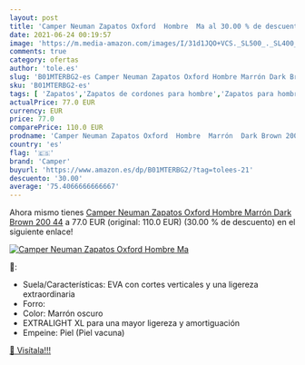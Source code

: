 ```yaml
---
layout: post
title: 'Camper Neuman Zapatos Oxford  Hombre  Ma al 30.00 % de descuento'
date: 2021-06-24 00:19:57
image: 'https://m.media-amazon.com/images/I/31d1JQO+VCS._SL500_._SL400_.jpg'
comments: true
category: ofertas
author: 'tole.es'
slug: 'B01MTERBG2-es Camper Neuman Zapatos Oxford Hombre Marrón Dark Brown 200 44'
sku: 'B01MTERBG2-es'
tags: [ 'Zapatos','Zapatos de cordones para hombre','Zapatos para hombre','Zapatos y complementos','camper','zapatos', ]
actualPrice: 77.0 EUR
currency: EUR
price: 77.0
comparePrice: 110.0 EUR
prodname: 'Camper Neuman Zapatos Oxford  Hombre  Marrón  Dark Brown 200   44'
country: 'es'
flag: '🇪🇸'
brand: 'Camper'
buyurl: 'https://www.amazon.es/dp/B01MTERBG2/?tag=tolees-21'
descuento: '30.00'
average: '75.4066666666667'
---
```


Ahora mismo tienes [Camper Neuman Zapatos Oxford  Hombre  Marrón  Dark Brown 200   44](https://www.amazon.es/dp/B01MTERBG2/?tag=tolees-21) a 77.0 EUR (original: 110.0 EUR) (30.00 %  de descuento) en el siguiente enlace!

[![Camper Neuman Zapatos Oxford  Hombre  Ma](https://m.media-amazon.com/images/I/31d1JQO+VCS._SL500_._SL400_.jpg)](https://www.amazon.es/dp/B01MTERBG2/?tag=tolees-21)

🔎:

- Suela/Características: EVA con cortes verticales y una ligereza extraordinaria
- Forro:
- Color: Marrón oscuro
- EXTRALIGHT XL para una mayor ligereza y amortiguación
- Empeine: Piel (Piel vacuna)

[🛒 Visítala!!!](https://www.amazon.es/dp/B01MTERBG2/?tag=tolees-21)
